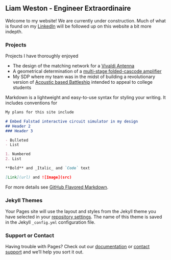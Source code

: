 ## Liam Weston - Engineer Extraordinaire

Welcome to my website! We are currently under construction. Much of what is found on my [LinkedIn](https://www.linkedin.com/in/liam-weston-ee/) will be followed up on this website a bit more indepth. 

### Projects
Projects I have thoroughly enjoyed

- The design of the matching network for a [Vivaldi Antenna](/Project/VivaldiAntenna.md)
- A geometrical determination of a [multi-stage folded-cascode amplifier](/Project/FoldedCascode.md)
- My SDP where my team was in the midst of building a revolutionary version of [Acoustic based Battleship](http://www.ecs.umass.edu/ece/sdp/sdp20/team05/) intended to appeal to college students 

Markdown is a lightweight and easy-to-use syntax for styling your writing. It includes conventions for

```markdown
My plans for this site include

# Embed Falstad interactive circuit simulator in my design 
## Header 2
### Header 3

- Bulleted
- List

1. Numbered
2. List

**Bold** and _Italic_ and `Code` text

[Link](url) and ![Image](src)
```

For more details see [GitHub Flavored Markdown](https://guides.github.com/features/mastering-markdown/).

### Jekyll Themes

Your Pages site will use the layout and styles from the Jekyll theme you have selected in your [repository settings](https://github.com/ltw-ltc/ltw-ltc.github.io/settings). The name of this theme is saved in the Jekyll `_config.yml` configuration file.

### Support or Contact

Having trouble with Pages? Check out our [documentation](https://help.github.com/categories/github-pages-basics/) or [contact support](https://github.com/contact) and we’ll help you sort it out.
